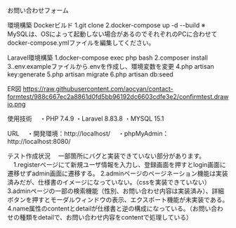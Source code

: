 お問い合わせフォーム

環境構築
  Dockerビルド
  1.git clone
  2.docker-compose up -d --build
  ※　MySQLは、OSによって起動しない場合があるのでそれぞれのPCに合わせてdocker-compose.ymlファイルを編集してください。

Laravel環境構築
  1.docker-compose exec php bash
  2.composer install
  3..env.exampleファイルから.envを作成し、環境変数を変更
  4.php artisan key:generate
  5.php artisan migrate
  6.php artisan db:seed

ER図
https://raw.githubusercontent.com/aocyan/contact-formtest/988c667ec2a8861d0fd5bb96192dc6603cdfe3e2/confirmtest.drawio.png

使用技術
　・PHP 7.4.9
  ・Laravel 8.83.8
  ・MYSQL 15.1

URL
　・開発環境：http://localhost/
　・phpMyAdmin：http://localhost:8080/

テスト作成状況
　一部箇所にバグと実装できていない部分があります。
 　1.registerページにて新規ユーザ情報を入力し、登録画面を押すとlogin画面に遷移せずadmin画面に遷移する。
   2.adminページのページネーション機能は実装済みだが、仕様書のイメージになっていない。（cssを実装できていない）
   3.adminページの一部の検索機能（性別、お問い合わせ内容は実装済み）、詳細ボタンを押すとモーダルウィンドウの表示、エクスポート機能が未実装である。
   4.name属性のcontentとdetailが仕様書と逆の構成になっている。（お問い合わせの種類をdetailで、お問い合わせ内容をcontentで処理している）
